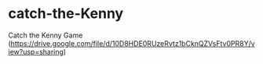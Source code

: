 # catch-the-Kenny
Catch the Kenny Game
(https://drive.google.com/file/d/10D8HDE0RUzeRvtz1bCknQZVsFtv0PR8Y/view?usp=sharing)